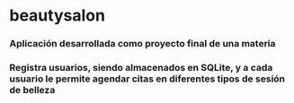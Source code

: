 # beautysalon

### Aplicación desarrollada como proyecto final de una materia
### Registra usuarios, siendo almacenados en SQLite, y a cada usuario le permite agendar citas en diferentes tipos de sesión de belleza

